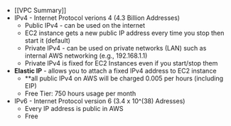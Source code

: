 - [[VPC Summary]]
- IPv4 - Internet Protocol verions 4 (4.3 Billion Addresses)
	- Public IPv4 - can be used on the internet
	- EC2 instance gets a new public IP address every time you stop then start it (default)
	- Private IPv4 - can be used on private networks (LAN) such as internal AWS networking (e.g., 192.168.1.1)
	- Private IPv4 is fixed for EC2 Instances even if you start/stop them
- **Elastic IP** - allows you to attach a fixed IPv4 address to EC2 instance
	- **all public IPv4 on AWS will be charged 0.005 per hours (including EIP)
	- Free Tier: 750 hours usage per month
- IPv6 - Internet Protocol version 6 (3.4 x 10^(38) Adresses)
	- Every IP address is public in AWS
	- Free